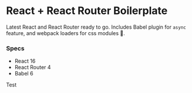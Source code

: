# React + React Router Boilerplate
Latest React and React Router ready to go. Includes Babel plugin for `async` feature, and webpack loaders for css modules 🎨.

### Specs
* React 16
* React Router 4
* Babel 6

Test
